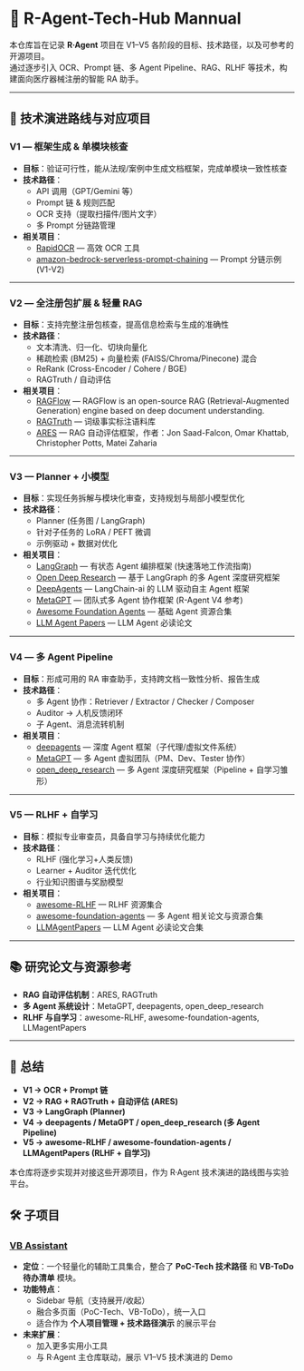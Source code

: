 # 📘 R-Agent-Tech-Hub Mannual

本仓库旨在记录 **R·Agent** 项目在 V1–V5 各阶段的目标、技术路径，以及可参考的开源项目。  
通过逐步引入 OCR、Prompt 链、多 Agent Pipeline、RAG、RLHF 等技术，构建面向医疗器械注册的智能 RA 助手。  

---

## 🚀 技术演进路线与对应项目

### **V1 — 框架生成 & 单模块核查**
- **目标**：验证可行性，能从法规/案例中生成文档框架，完成单模块一致性核查  
- **技术路径**：
  - API 调用（GPT/Gemini 等）
  - Prompt 链 & 规则匹配  
  - OCR 支持（提取扫描件/图片文字）
  - 多 Prompt 分链路管理  
- **相关项目**：
  - [RapidOCR](https://github.com/RapidAI/RapidOCR) — 高效 OCR 工具  
  - [amazon-bedrock-serverless-prompt-chaining](https://github.com/aws-samples/amazon-bedrock-serverless-prompt-chaining) — Prompt 分链示例 (V1-V2)  

---

### **V2 — 全注册包扩展 & 轻量 RAG**
- **目标**：支持完整注册包核查，提高信息检索与生成的准确性  
- **技术路径**：
  - 文本清洗、归一化、切块向量化  
  - 稀疏检索 (BM25) + 向量检索 (FAISS/Chroma/Pinecone) 混合  
  - ReRank (Cross-Encoder / Cohere / BGE)  
  - RAGTruth / 自动评估  
- **相关项目**：
  - [RAGFlow](https://github.com/infiniflow/ragflow) — RAGFlow is an open-source RAG (Retrieval-Augmented Generation) engine based on deep document understanding.
  - [RAGTruth](https://github.com/ParticleMedia/RAGTruth) — 词级事实标注语料库  
  - [ARES](https://github.com/stanford-futuredata/ARES) — RAG 自动评估框架，作者：Jon Saad-Falcon, Omar Khattab, Christopher Potts, Matei Zaharia  

---

### **V3 — Planner + 小模型**
- **目标**：实现任务拆解与模块化审查，支持规划与局部小模型优化  
- **技术路径**：
  - Planner (任务图 / LangGraph)  
  - 针对子任务的 LoRA / PEFT 微调  
  - 示例驱动 + 数据对优化  
- **相关项目**：
  - [LangGraph](docs/workflows/langgraph-workflow-guide.md) — 有状态 Agent 编排框架 (快速落地工作流指南)
  - [Open Deep Research](https://github.com/langchain-ai/open_deep_research) — 基于 LangGraph 的多 Agent 深度研究框架
  - [DeepAgents](https://github.com/langchain-ai/deepagents) — LangChain-ai 的 LLM 驱动自主 Agent 框架
  - [MetaGPT](https://github.com/FoundationAgents/MetaGPT) — 团队式多 Agent 协作框架 (R-Agent V4 参考)
  - [Awesome Foundation Agents](https://github.com/luyu-co/awesome-foundation-agents) — 基础 Agent 资源合集
  - [LLM Agent Papers](https://github.com/yaodongC/LLMAgentPapers) — LLM Agent 必读论文  

---

### **V4 — 多 Agent Pipeline**
- **目标**：形成可用的 RA 审查助手，支持跨文档一致性分析、报告生成  
- **技术路径**：
  - 多 Agent 协作：Retriever / Extractor / Checker / Composer  
  - Auditor → 人机反馈闭环  
  - 子 Agent、消息流转机制  
- **相关项目**：
  - [deepagents](https://github.com/langchain-ai/deepagents) — 深度 Agent 框架（子代理/虚拟文件系统）  
  - [MetaGPT](https://github.com/FoundationAgents/MetaGPT) — 多 Agent 虚拟团队（PM、Dev、Tester 协作）  
  - [open_deep_research](https://github.com/langchain-ai/open_deep_research) — 多 Agent 深度研究框架（Pipeline + 自学习雏形）  

---

### **V5 — RLHF + 自学习**
- **目标**：模拟专业审查员，具备自学习与持续优化能力  
- **技术路径**：
  - RLHF (强化学习+人类反馈)  
  - Learner + Auditor 迭代优化  
  - 行业知识图谱与奖励模型  
- **相关项目**：
  - [awesome-RLHF](https://github.com/opendilab/awesome-RLHF) — RLHF 资源集合  
  - [awesome-foundation-agents](https://github.com/luyu-co/awesome-foundation-agents) — 多 Agent 相关论文与资源合集  
  - [LLMAgentPapers](https://github.com/yaodongC/LLMAgentPapers) — LLM Agent 必读论文合集  

---

## 📚 研究论文与资源参考
- **RAG 自动评估机制**：ARES, RAGTruth  
- **多 Agent 系统设计**：MetaGPT, deepagents, open_deep_research  
- **RLHF 与自学习**：awesome-RLHF, awesome-foundation-agents, LLMagentPapers  

---

## 📌 总结

- **V1 → OCR + Prompt 链**  
- **V2 → RAG + RAGTruth + 自动评估 (ARES)**  
- **V3 → LangGraph (Planner)**  
- **V4 → deepagents / MetaGPT / open_deep_research (多 Agent Pipeline)**  
- **V5 → awesome-RLHF / awesome-foundation-agents / LLMAgentPapers (RLHF + 自学习)**  

本仓库将逐步实现并对接这些开源项目，作为 R·Agent 技术演进的路线图与实验平台。  

## 🛠️ 子项目

### [VB Assistant](https://jianan-huang0609.github.io/VB_Assistant/)
- **定位**：一个轻量化的辅助工具集合，整合了 **PoC-Tech 技术路径** 和 **VB-ToDo 待办清单** 模块。  
- **功能特点**：
  - Sidebar 导航（支持展开/收起）  
  - 融合多页面（PoC-Tech、VB-ToDo），统一入口  
  - 适合作为 **个人项目管理 + 技术路径演示** 的展示平台  
- **未来扩展**：
  - 加入更多实用小工具  
  - 与 R·Agent 主仓库联动，展示 V1–V5 技术演进的 Demo  

